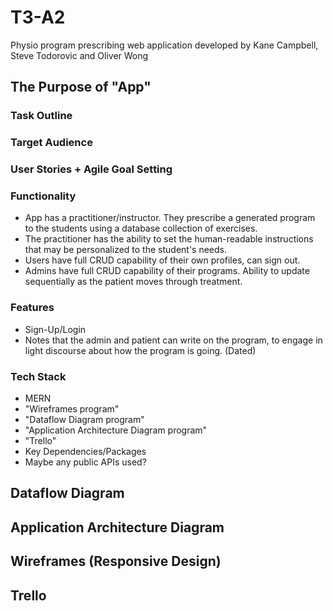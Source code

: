 # T3-A2
Physio program prescribing web application developed by Kane Campbell, Steve Todorovic and Oliver Wong

## The Purpose of "App"

### Task Outline

### Target Audience

### User Stories + Agile Goal Setting

### Functionality
- App has a practitioner/instructor. They prescribe a generated program to the students using a database collection of exercises.
- The practitioner has the ability to set the human-readable instructions that may be personalized to the student's needs.
- Users have full CRUD capability of their own profiles, can sign out.
- Admins have full CRUD capability of their programs. Ability to update sequentially as the patient moves through treatment.
### Features
- Sign-Up/Login
- Notes that the admin and patient can write on the program, to engage in light discourse about how the program is going. (Dated)

### Tech Stack
- MERN
- "Wireframes program"
- "Dataflow Diagram program"
- "Application Architecture Diagram program"
- "Trello"
- Key Dependencies/Packages
- Maybe any public APIs used?

## Dataflow Diagram


## Application Architecture Diagram


## Wireframes (Responsive Design)


## Trello


<!-- KEY QUESTIONS -->

<!-- 1. Can the instructor create exercises or should they pulled from an API/DB  -->

<!-- Seeding exercises, own database, instructor can add exercises. -->


<!-- 2. Working out the admin login. -->